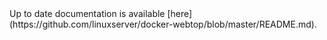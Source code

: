 <!-- DO NOT EDIT THIS FILE MANUALLY -->
<!-- Please read https://github.com/linuxserver/docker-webtop/blob/alpine-kde/.github/CONTRIBUTING.md -->Up to date documentation is available [here](https://github.com/linuxserver/docker-webtop/blob/master/README.md).

